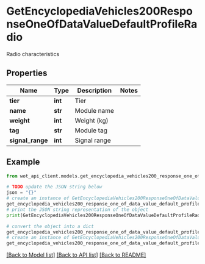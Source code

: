 # GetEncyclopediaVehicles200ResponseOneOfDataValueDefaultProfileRadio

Radio characteristics

## Properties

Name | Type | Description | Notes
------------ | ------------- | ------------- | -------------
**tier** | **int** | Tier | 
**name** | **str** | Module name | 
**weight** | **int** | Weight (kg) | 
**tag** | **str** | Module tag | 
**signal_range** | **int** | Signal range | 

## Example

```python
from wot_api_client.models.get_encyclopedia_vehicles200_response_one_of_data_value_default_profile_radio import GetEncyclopediaVehicles200ResponseOneOfDataValueDefaultProfileRadio

# TODO update the JSON string below
json = "{}"
# create an instance of GetEncyclopediaVehicles200ResponseOneOfDataValueDefaultProfileRadio from a JSON string
get_encyclopedia_vehicles200_response_one_of_data_value_default_profile_radio_instance = GetEncyclopediaVehicles200ResponseOneOfDataValueDefaultProfileRadio.from_json(json)
# print the JSON string representation of the object
print(GetEncyclopediaVehicles200ResponseOneOfDataValueDefaultProfileRadio.to_json())

# convert the object into a dict
get_encyclopedia_vehicles200_response_one_of_data_value_default_profile_radio_dict = get_encyclopedia_vehicles200_response_one_of_data_value_default_profile_radio_instance.to_dict()
# create an instance of GetEncyclopediaVehicles200ResponseOneOfDataValueDefaultProfileRadio from a dict
get_encyclopedia_vehicles200_response_one_of_data_value_default_profile_radio_from_dict = GetEncyclopediaVehicles200ResponseOneOfDataValueDefaultProfileRadio.from_dict(get_encyclopedia_vehicles200_response_one_of_data_value_default_profile_radio_dict)
```
[[Back to Model list]](../README.md#documentation-for-models) [[Back to API list]](../README.md#documentation-for-api-endpoints) [[Back to README]](../README.md)



